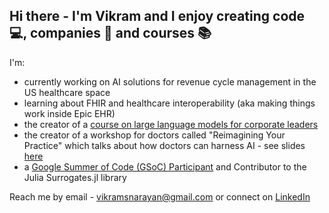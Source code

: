 ## Hi there - I'm Vikram and I enjoy creating code 💻, companies 🏢 and courses 📚

<!--
**vikram-s-narayan/vikram-s-narayan** is a ✨ _special_ ✨ repository because its `README.md` (this file) appears on your GitHub profile.

Here are some ideas to get you started:

- 🔭 I’m currently working on ...
- 🌱 I’m currently learning ...
- 👯 I’m looking to collaborate on ...
- 🤔 I’m looking for help with ...
- 💬 Ask me about ...
- 📫 How to reach me: ...
- 😄 Pronouns: ...
- ⚡ Fun fact: ...
-->
I'm:
- currently working on AI solutions for revenue cycle management in the US healthcare space 
- learning about FHIR and healthcare interoperability (aka making things work inside Epic EHR)
- the creator of a [course on large language models for corporate leaders](https://learn.ascendusai.com/)
- the creator of a workshop for doctors called "Reimagining Your Practice" which talks about how doctors can harness AI - see slides [here](https://github.com/vikram-s-narayan/vikram-s-narayan/blob/main/ReimaginingYourPractice.pdf)
- a [Google Summer of Code (GSoC) Participant](https://gist.github.com/vikram-s-narayan/01943ad8c52fe35f09d0749acd9ca11a) and Contributor to the Julia Surrogates.jl library


Reach me by email - [vikramsnarayan@gmail.com](vikramsnarayan@gmail.com) or connect on [LinkedIn](https://www.linkedin.com/in/vikramadityanarayan/)
